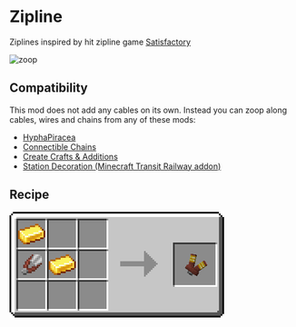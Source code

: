 # Zipline

Ziplines inspired by hit zipline game [Satisfactory](https://www.satisfactorygame.com/)

![zoop](./assets/zoop.webp)

## Compatibility
This mod does not add any cables on its own.
Instead you can zoop along cables, wires and chains from any of these mods:
- [HyphaPiracea](https://modrinth.com/mod/hyphapiracea)
- [Connectible Chains](https://modrinth.com/mod/connectiblechains)
- [Create Crafts & Additions](https://modrinth.com/mod/createaddition)
- [Station Decoration (Minecraft Transit Railway addon)](https://modrinth.com/mod/station-decoration)

## Recipe
![recipe](./assets/recipe.png)